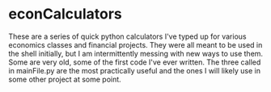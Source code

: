 # econCalculators

These are a series of quick python calculators I've typed up for various economics classes and financial projects. They were all meant to be used in the shell initially, but I am intermittently messing with new ways to use them. Some are very old, some of the first code I've ever written. The three called in mainFile.py are the most practically useful and the ones I will likely use in some other project at some point. 
